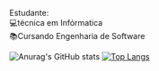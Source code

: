 

Estudante:<br>
  💻técnica em Infórmatica <br>
  📚Cursando Engenharia de Software <br>

![Anurag's GitHub stats](https://github-readme-stats.vercel.app/api?username=Sabrinascq&show_icons=true&theme=tokyonight)
[![Top Langs](https://github-readme-stats.vercel.app/api/top-langs/?username=Sabrinascq&layout=donut&theme=tokyonight)](https://github.com/anuraghazra/github-readme-stats)

